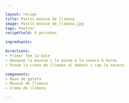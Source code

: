 ```yaml
---

layout: recipe
title: Pastís mousse de llimona
image: Pastís_mousse_de_llimona.jpg
tags: Postres
recipeYield: 8 persones

ingredients:

directions:
- Primer fem la base
- Aboquem la mousse i la posem a la nevera 6 hores
- Posem la crema de llimona al damunt i cap la nevera

components:
- Base de galeta
- Mousse de llimona
- Crema de llimona

---
```

